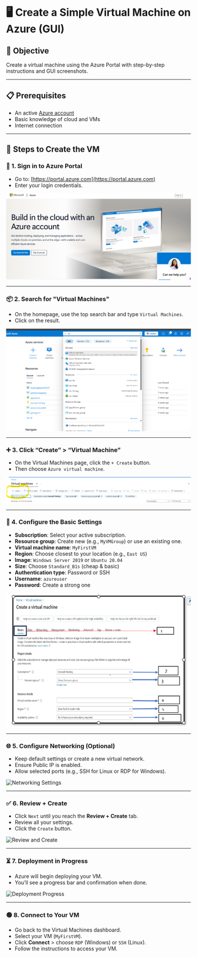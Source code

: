 # 🖥️ Create a Simple Virtual Machine on Azure (GUI)

## 🎯 Objective
Create a virtual machine using the Azure Portal with step-by-step instructions and GUI screenshots.

---

## 📋 Prerequisites
- An active [Azure account](https://portal.azure.com)
- Basic knowledge of cloud and VMs
- Internet connection

---

## 🚀 Steps to Create the VM

### 🔐 1. Sign in to Azure Portal
- Go to: [https://portal.azure.com](https://portal.azure.com)
- Enter your login credentials.

![Azure Login Page](images/loginpage.png)

---

### 📦 2. Search for "Virtual Machines"
- On the homepage, use the top search bar and type `Virtual Machines`.
- Click on the result.

![Search Virtual Machines](images/searchvm.png)

---

### ➕ 3. Click “Create” > “Virtual Machine”
- On the Virtual Machines page, click the `+ Create` button.
- Then choose `Azure virtual machine`.

![Create VM Button](images/hit.png)


---

### 📝 4. Configure the Basic Settings
- **Subscription**: Select your active subscription.
- **Resource group**: Create new (e.g., `MyVMGroup`) or use an existing one.
- **Virtual machine name**: `MyFirstVM`
- **Region**: Choose closest to your location (e.g., `East US`)
- **Image**: `Windows Server 2019` or `Ubuntu 20.04`
- **Size**: Choose `Standard_B1s` (cheap & basic)
- **Authentication type**: Password or SSH
- **Username**: `azureuser`
- **Password**: Create a strong one

![Basic Settings](images/after.png)

---

### 🌐 5. Configure Networking (Optional)
- Keep default settings or create a new virtual network.
- Ensure Public IP is enabled.
- Allow selected ports (e.g., SSH for Linux or RDP for Windows).

![Networking Settings](images/networking-settings.png)

---

### ✅ 6. Review + Create
- Click `Next` until you reach the **Review + Create** tab.
- Review all your settings.
- Click the `Create` button.

![Review and Create](images/review-create.png)

---

### ⏳ 7. Deployment in Progress
- Azure will begin deploying your VM.
- You’ll see a progress bar and confirmation when done.

![Deployment Progress](images/deployment.png)

---

### 🟢 8. Connect to Your VM
- Go back to the Virtual Machines dashboard.
- Select your VM (`MyFirstVM`).
- Click **Connect** > choose `RDP` (Windows) or `SSH` (Linux).
- Follow the instructions to access your VM.





